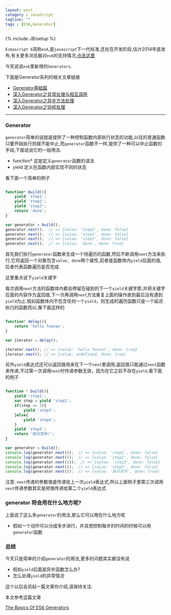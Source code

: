 ```yaml
---
layout: post
category : JavaScript
tagline: ""
tags : [ES6,Generator]
---
```

{% include JB/setup %}


`Ecmascript 6`简称`es6`,是`javascript`下一代标准,还处在开发阶段,估计2014年底发布,有关更多浏览器对`es6`的支持情况,<a href="http://kangax.github.io/compat-table/es6/" target="_blank">点击这里</a>

今天说说`es6`里新增的`Generators`.

下面是Generator系列的相关文章链接

* <a href="http://www.ifeenan.com/javascript/2014-07-27-ES6%E7%B3%BB%E5%88%97%E4%B9%8BGenerator%E5%9F%BA%E7%A1%80%E7%AF%87/" target="_blank">Generator基础篇</a>
* <a href="http://www.ifeenan.com/javascript/2014-07-28-ES6%E7%B3%BB%E5%88%97%E4%B9%8B%E6%B7%B1%E5%85%A5Generator%E4%B9%8B%E5%BC%82%E5%B8%B8%E5%A4%84%E7%90%86%E4%B8%8E%E7%9B%B8%E4%BA%92%E8%B0%83%E7%94%A8/" target="_blank">深入Generator之异常处理与相互调用</a>
* <a href="http://www.ifeenan.com/javascript/2014-08-04-ES6%E7%B3%BB%E5%88%97%E4%B9%8B%E6%B7%B1%E5%85%A5Generator2/" target="_blank">深入Generator之异步方法处理</a>
* <a href="http://www.ifeenan.com/javascript/2014-08-15-ES6%E7%B3%BB%E5%88%97%E4%B9%8BGenerator%E5%B9%B6%E5%8F%91%E8%B0%83%E7%94%A8/" target="_blank">深入Generator之协程处理</a>

---

### Generator

`generator`简单的说就是提供了一种控制函数内部执行状态的功能,以往的普通函数只要开始执行则就不能中止,而`generator`函数不一样,提供了一种可以中止函数的手段,下面说说它的一般用法.

* function*  这是定义`generator`函数的语法
* yield  定义在函数内部实现不同的状态

看下面一个简单的例子

```js

function* build(){
	yield 'step1';
	yield 'step2';
	yield 'step3';
	return 'done';
}

var generator = build();
generator.next();  // => {value: 'step1', done: false}
generator.next();  // => {value: 'step2', done: false}
generator.next();  // => {value: 'step3', done: false}
generator.next();  // => {value: 'done', done: true}

```

首先我们执行`generator`函数来生成一个待遍历的函数,然后不断调用`next`方法来执行,它将返回一个对象包含`value, done`两个属性,前者是函数体内`yield`后面的值,后者代表函数遍历是否完成.

这里重点说下`yield`关键字

每次调用`next`方法时函数体内都会停留在碰到的下一个`yield`关键字那,并把关键字后面的内容作为返回值,下一次再调用`next`方法重复上面的操作直到最后没有遇到`yield`为止.假如函数体内不包含任何一个`yield`，则生成的遍历函数只是一个延迟执行的函数而以,像下面这样的

```js

function* delay(){
	return 'hello feenan';
}

var iterator = delay();

iterator.next(); // => {value: 'hello feenan', done: true}
iterator.next(); // => {value: undefined, done: true}

```

另外`yield`表达式还可以返回值用来在下一个`next`里调用,返回值只能通过`next`函数来传递,不过第一次调用`next`时传递参数无效，因为在它之前不存在`yield`,看下面的例子

```js

function * build(){
	yield 'step1';
	var step = yield 'step2';
	if(step == 3){
		yield 'step3';
	}else{
		yield 'step4';
	}
	yield 'step5';
	return '执行完毕!';
}

var generator = build();
console.log(generator.next());  // => {value: 'step1', done: false}
console.log(generator.next());  // => {value: 'step2', done: false}
console.log(generator.next(3));  // => {value: 'step3', done: false}
console.log(generator.next());  // => {value: 'step5', done: false}
console.log(generator.next());  // => {value: '执行完毕', done: true}

```

注意: `next`传递的参数值是传递给上一次`yield`表达式,所以上面例子里第三次调用`next`传递参数其实是把值传递给第二个`yield`表达式

### generator 将会用在什么地方呢?

上面说了这么多`generator`的用法,那么它可以用在什么地方呢

* 假如一个动作可以分成多步进行，并且想控制每步的时间的时候可以用`generator`函数

### 总结

今天只是简单的介绍`generator`的用法,更多的问题其实都没有说

* 假如`yield`后面是异步函数怎么办?
* 怎么处理`yield`的异常情况

这个以后会另起一篇文章你介绍,请保持关注.

本文参考这篇文章

<a href="http://davidwalsh.name/es6-generators" target="_blank">The Basics Of ES6 Generators</a>



